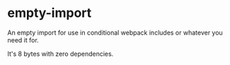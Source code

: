 # empty-import
An empty import for use in conditional webpack includes or whatever you need it for.

It's 8 bytes with zero dependencies.
